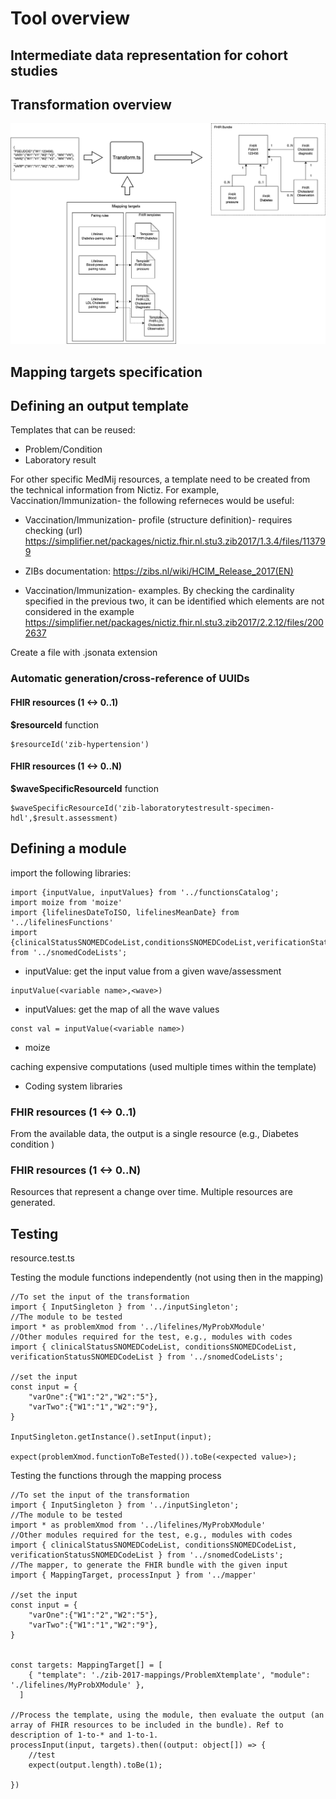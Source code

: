 # Tool overview

## Intermediate data representation for cohort studies

## Transformation overview

![](images/mapingoverview.drawio.png)

## Mapping targets specification

## Defining an output template

Templates that can be reused:

- Problem/Condition
- Laboratory result

For other specific MedMij resources, a template need to be created from the technical information from Nictiz. For example, Vaccination/Immunization- the following referneces would be useful:

* Vaccination/Immunization- profile (structure definition)- requires checking (url)
https://simplifier.net/packages/nictiz.fhir.nl.stu3.zib2017/1.3.4/files/113799

* ZIBs documentation:
https://zibs.nl/wiki/HCIM_Release_2017(EN)


* Vaccination/Immunization- examples. By checking the cardinality specified in the previous two, it can be identified which elements are not considered in the example
https://simplifier.net/packages/nictiz.fhir.nl.stu3.zib2017/2.2.12/files/2002637

Create a file with .jsonata extension


### Automatic generation/cross-reference of UUIDs

#### FHIR resources (1 <-> 0..1)

**$resourceId** function

````
$resourceId('zib-hypertension')
````

#### FHIR resources (1 <-> 0..N)

**$waveSpecificResourceId** function

````
$waveSpecificResourceId('zib-laboratorytestresult-specimen-hdl',$result.assessment)
````
## Defining a module


import the following libraries:

````
import {inputValue, inputValues} from '../functionsCatalog';
import moize from 'moize'
import {lifelinesDateToISO, lifelinesMeanDate} from '../lifelinesFunctions'
import {clinicalStatusSNOMEDCodeList,conditionsSNOMEDCodeList,verificationStatusSNOMEDCodeList} from '../snomedCodeLists';
````

* inputValue: get the input value from a given wave/assessment

````
inputValue(<variable name>,<wave>)
````

* inputValues: get the map of all the wave values

````
const val = inputValue(<variable name>)
````
* moize

caching expensive computations (used multiple times within the template)

* Coding system libraries


### FHIR resources (1 <-> 0..1)

From the available data, the output is a single resource (e.g., Diabetes condition )




### FHIR resources (1 <-> 0..N)



Resources that represent a change over time. Multiple resources are generated.



## Testing

resource.test.ts

Testing the module functions independently (not using then in the mapping)

````
//To set the input of the transformation
import { InputSingleton } from '../inputSingleton';
//The module to be tested
import * as problemXmod from '../lifelines/MyProbXModule'
//Other modules required for the test, e.g., modules with codes
import { clinicalStatusSNOMEDCodeList, conditionsSNOMEDCodeList, verificationStatusSNOMEDCodeList } from '../snomedCodeLists';

//set the input
const input = {
    "varOne":{"W1":"2","W2":"5"},
    "varTwo":{"W1":"1","W2":"9"},
}

InputSingleton.getInstance().setInput(input);

expect(problemXmod.functionToBeTested()).toBe(<expected value>);

````

Testing the functions through the mapping process

````
//To set the input of the transformation
import { InputSingleton } from '../inputSingleton';
//The module to be tested
import * as problemXmod from '../lifelines/MyProbXModule'
//Other modules required for the test, e.g., modules with codes
import { clinicalStatusSNOMEDCodeList, conditionsSNOMEDCodeList, verificationStatusSNOMEDCodeList } from '../snomedCodeLists';
//The mapper, to generate the FHIR bundle with the given input
import { MappingTarget, processInput } from '../mapper'

//set the input
const input = {
    "varOne":{"W1":"2","W2":"5"},
    "varTwo":{"W1":"1","W2":"9"},
}


const targets: MappingTarget[] = [
    { "template": './zib-2017-mappings/ProblemXtemplate', "module": './lifelines/MyProbXModule' },
  ]

//Process the template, using the module, then evaluate the output (an array of FHIR resources to be included in the bundle). Ref to description of 1-to-* and 1-to-1.
processInput(input, targets).then((output: object[]) => {
    //test
    expect(output.length).toBe(1);

})


````

